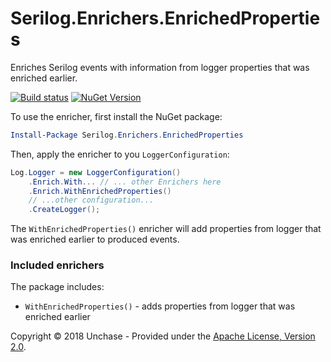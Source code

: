 # Serilog.Enrichers.EnrichedProperties

Enriches Serilog events with information from logger properties that was enriched earlier.
 
[![Build status](https://ci.appveyor.com/api/projects/status/3wuxneqb8i40wi6t?svg=true)](https://ci.appveyor.com/project/unchase/serilog-enrichers-enrichedproperties) [![NuGet Version](http://img.shields.io/nuget/v/Serilog.Enrichers.EnrichedProperties.svg?style=flat)](https://www.nuget.org/packages/Serilog.Enrichers.EnrichedProperties/)

To use the enricher, first install the NuGet package:

```powershell
Install-Package Serilog.Enrichers.EnrichedProperties
```

Then, apply the enricher to you `LoggerConfiguration`:

```csharp
Log.Logger = new LoggerConfiguration()
    .Enrich.With... // ... other Enrichers here
    .Enrich.WithEnrichedProperties()
    // ...other configuration...
    .CreateLogger();
```

The `WithEnrichedProperties()` enricher will add properties from logger that was enriched earlier to produced events.

### Included enrichers

The package includes:

 * `WithEnrichedProperties()` - adds properties from logger that was enriched earlier

Copyright &copy; 2018 Unchase - Provided under the [Apache License, Version 2.0](http://apache.org/licenses/LICENSE-2.0.html).
